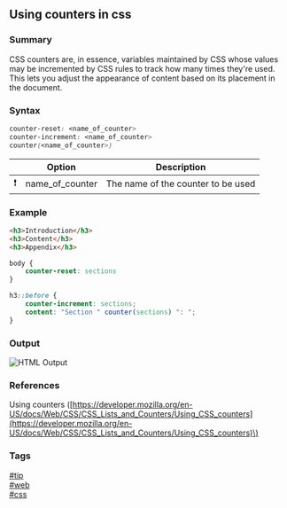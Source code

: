 ## Using counters in css

### Summary
CSS counters are, in essence, variables maintained by CSS whose values may be incremented by CSS rules 
to track how many times they're used. This lets you adjust the appearance of content based on its placement in the document.  

### Syntax
```css
counter-reset: <name_of_counter>
counter-increment: <name_of_counter>
counter(<name_of_counter>)
```
    
|               | Option          | Description                        |  
| :-----------: | --------------- | ---------------------------------- |  
| :exclamation: | name_of_counter | The name of the counter to be used |  
  
### Example
```html
<h3>Introduction</h3>
<h3>Content</h3>
<h3>Appendix</h3>
```

```css
body {
    counter-reset: sections
}

h3::before {
    counter-increment: sections;
    content: "Section " counter(sections) ": ";
}
```

### Output   
![HTML Output](https://cloud.githubusercontent.com/assets/19519411/21355078/41b4e196-c692-11e6-8c6f-1ad7e3f23588.png)

### References
Using counters \([https://developer.mozilla.org/en-US/docs/Web/CSS/CSS_Lists_and_Counters/Using_CSS_counters](https://developer.mozilla.org/en-US/docs/Web/CSS/CSS_Lists_and_Counters/Using_CSS_counters)\)

### Tags
[#tip](../../tips.md)  
[#web](../web.md)  
[#css](css.md)  

